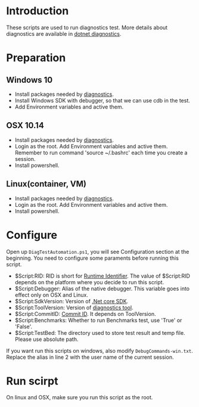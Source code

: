 # Introduction
These scripts are used to run diagnostics test.
More details about diagnostics are available in [dotnet diagnostics](https://github.com/dotnet/diagnostics).<br/>

# Preparation
## Windows 10
* Install packages needed by [diagnostics](https://github.com/dotnet/diagnostics/blob/master/documentation/building/windows-instructions.md).
* Install Windows SDK with debugger, so that we can use cdb in the test.
* Add Environment variables and active them.
## OSX 10.14
* Install packages needed by [diagnostics](https://github.com/dotnet/diagnostics/blob/master/documentation/building/osx-instructions.md).
* Login as the root. Add Environment variables and active them. Remember to run command 'source ~/.bashrc' each time you create a session.
* Install powershell.
## Linux(container, VM)
* Install packages needed by [diagnostics](https://github.com/dotnet/diagnostics/blob/master/documentation/building/linux-instructions.md).
* Login as the root. Add Environment variables and active them.
* Install powershell.

# Configure
Open up `DiagTestAutomation.ps1`, you will see Configuration section at the beginning. You need to configure some paraments before running this script.
* $Script:RID: RID is short for [Runtime Identifier](https://docs.microsoft.com/en-us/dotnet/core/rid-catalog). The value of $Script:RID depends on the platform where you decide to run this script.
* $Script:Debugger: Alias of the native debugger. This variable goes into effect only on OSX and Linux.
* $Script:SdkVersion: Version of [.Net core SDK](https://github.com/dotnet/installer).
* $Script:ToolVersion: Version of [diagnostics tool](https://dev.azure.com/dnceng/internal/_build?definitionId=528&_a=summary).
* $Script:CommitID: [Commit ID](https://github.com/dotnet/diagnostics/commits/master). It depends on ToolVersion.
* $Script:Benchmarks: Whether to run Benchmarks test, use 'True' or 'False'.
* $Script:TestBed: The directory used to store test result and temp file. Please use absolute path.

If you want run this scripts on windows, also modify `DebugCommands-win.txt`. Replace the alias in line 2 with the user name of the current session.

# Run scirpt
On linux and OSX, make sure you run this script as the root.
